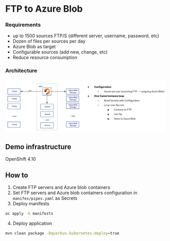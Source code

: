 # FTP to Azure Blob

### Requirements
 - up to 1500 sources FTP/S (different server, username, password, etc)
- Dozen of files per sources per day
- Azure Blob as target
- Configurable sources (add new, change, etc)
- Reduce resource consumption

### Architecture 

![architecture](arch.png)


## Demo infrastructure
OpenShift 4.10

## How to
1. Create FTP servers and Azure blob containers
2. Set FTP servers and Azure blob containers configuration in `manifes/pipes.yaml` as Secrets
3. Deploy manifests
```bash
oc apply -k manifests
```
4. Deploy application
```bash
mvn clean package -Dquarkus.kubernetes.deploy=true
```